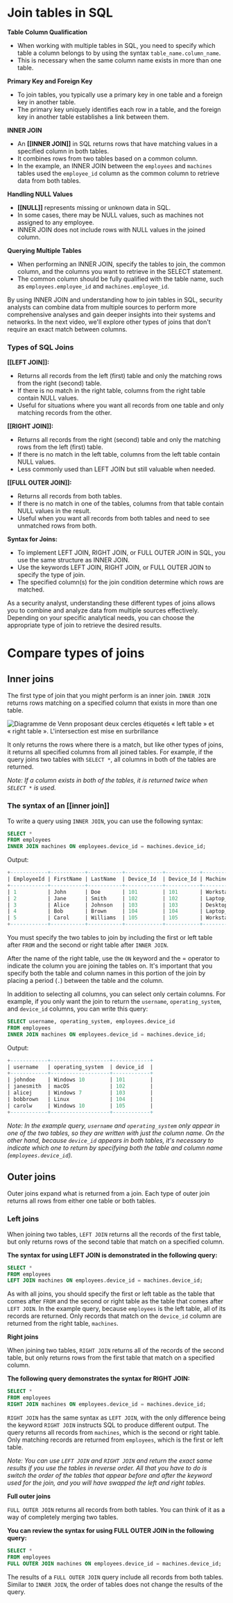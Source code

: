 # Join tables in SQL

**Table Column Qualification**
- When working with multiple tables in SQL, you need to specify which table a column belongs to by using the syntax `table_name.column_name`.
- This is necessary when the same column name exists in more than one table.

**Primary Key and Foreign Key**
- To join tables, you typically use a primary key in one table and a foreign key in another table.
- The primary key uniquely identifies each row in a table, and the foreign key in another table establishes a link between them.

**INNER JOIN**
- An **[[INNER JOIN]]** in SQL returns rows that have matching values in a specified column in both tables.
- It combines rows from two tables based on a common column.
- In the example, an INNER JOIN between the `employees` and `machines` tables used the `employee_id` column as the common column to retrieve data from both tables.

**Handling NULL Values**
- **[[NULL]]** represents missing or unknown data in SQL.
- In some cases, there may be NULL values, such as machines not assigned to any employee.
- INNER JOIN does not include rows with NULL values in the joined column.

**Querying Multiple Tables**
- When performing an INNER JOIN, specify the tables to join, the common column, and the columns you want to retrieve in the SELECT statement.
- The common column should be fully qualified with the table name, such as `employees.employee_id` and `machines.employee_id`.

By using INNER JOIN and understanding how to join tables in SQL, security analysts can combine data from multiple sources to perform more comprehensive analyses and gain deeper insights into their systems and networks. In the next video, we'll explore other types of joins that don't require an exact match between columns.

### **Types of SQL Joins**

**[[LEFT JOIN]]:**
- Returns all records from the left (first) table and only the matching rows from the right (second) table.
- If there is no match in the right table, columns from the right table contain NULL values.
- Useful for situations where you want all records from one table and only matching records from the other.

**[[RIGHT JOIN]]:**
- Returns all records from the right (second) table and only the matching rows from the left (first) table.
- If there is no match in the left table, columns from the left table contain NULL values.
- Less commonly used than LEFT JOIN but still valuable when needed.

**[[FULL OUTER JOIN]]:**
- Returns all records from both tables.
- If there is no match in one of the tables, columns from that table contain NULL values in the result.
- Useful when you want all records from both tables and need to see unmatched rows from both.

**Syntax for Joins:**
- To implement LEFT JOIN, RIGHT JOIN, or FULL OUTER JOIN in SQL, you use the same structure as INNER JOIN.
- Use the keywords LEFT JOIN, RIGHT JOIN, or FULL OUTER JOIN to specify the type of join.
- The specified column(s) for the join condition determine which rows are matched.

As a security analyst, understanding these different types of joins allows you to combine and analyze data from multiple sources effectively. Depending on your specific analytical needs, you can choose the appropriate type of join to retrieve the desired results.

# Compare types of joins

## Inner joins

The first type of join that you might perform is an inner join. `INNER JOIN` returns rows matching on a specified column that exists in more than one table.

![Diagramme de Venn proposant deux cercles étiquetés « left table » et « right table ». L'intersection est mise en surbrillance](https://d3c33hcgiwev3.cloudfront.net/imageAssetProxy.v1/9y5ZKSySQTuS5RQ-MJLXrA_6b756cb30b9442c8ae576607a6ab3ff1_CS_R-080_Inner-joins.png?expiry=1696291200000&hmac=uawgJOaRDVi83Vq-Lmmyk35bk8NeaDZShq-ZoBgWAkU)

It only returns the rows where there is a match, but like other types of joins, it returns all specified columns from all joined tables. For example, if the query joins two tables with `SELECT *`, all columns in both of the tables are returned.

*Note: If a column exists in both of the tables, it is returned twice when `SELECT *` is used.*

### The syntax of an **[[inner join]]**

To write a query using `INNER JOIN`, you can use the following syntax:

```sql
SELECT *
FROM employees
INNER JOIN machines ON employees.device_id = machines.device_id;
```
Output:
```sql
+------------+-----------+-----------+------------+-----------+------------------+
| EmployeeId | FirstName | LastName  | Device_Id  | Device_Id | MachineName      |
+------------+-----------+-----------+------------+-----------+------------------+
| 1          | John      | Doe       | 101        | 101       | Workstation_A    |
| 2          | Jane      | Smith     | 102        | 102       | Laptop_XYZ       |
| 3          | Alice     | Johnson   | 103        | 103       | Desktop_123      |
| 4          | Bob       | Brown     | 104        | 104       | Laptop_ABC       |
| 5          | Carol     | Williams  | 105        | 105       | Workstation_Z    |
+------------+-----------+-----------+------------+-----------+------------------+
```

You must specify the two tables to join by including the first or left table after `FROM` and the second or right table after `INNER JOIN`.

After the name of the right table, use the `ON` keyword and the = operator to indicate the column you are joining the tables on. It's important that you specify both the table and column names in this portion of the join by placing a period (`.`) between the table and the column.

In addition to selecting all columns, you can select only certain columns. For example, if you only want the join to return the `username`, `operating_system`, and `device_id` columns, you can write this query:

```sql
SELECT username, operating_system, employees.device_id
FROM employees
INNER JOIN machines ON employees.device_id = machines.device_id;
```
Output:
```sql
+------------+-------------------+------------+
| username   | operating_system  | device_id  |
+------------+-------------------+------------+
| johndoe    | Windows 10        | 101        |
| janesmith  | macOS             | 102        |
| alicej     | Windows 7         | 103        |
| bobbrown   | Linux             | 104        |
| carolw     | Windows 10        | 105        |
+------------+-------------------+------------+
```

*Note: In the example query, `username` and `operating_system` only appear in one of the two tables, so they are written with just the column name. On the other hand, because `device_id` appears in both tables, it's necessary to indicate which one to return by specifying both the table and column name (`employees.device_id`).*

## Outer joins

Outer joins expand what is returned from a join. Each type of outer join returns all rows from either one table or both tables.

### Left joins

When joining two tables, `LEFT JOIN` returns all the records of the first table, but only returns rows of the second table that match on a specified column.

**The syntax for using LEFT JOIN is demonstrated in the following query:**

```sql
SELECT *
FROM employees
LEFT JOIN machines ON employees.device_id = machines.device_id;
```

As with all joins, you should specify the first or left table as the table that comes after `FROM` and the second or right table as the table that comes after `LEFT JOIN`. In the example query, because `employees` is the left table, all of its records are returned. Only records that match on the `device_id` column are returned from the right table, `machines`.

**Right joins**

When joining two tables, `RIGHT JOIN` returns all of the records of the second table, but only returns rows from the first table that match on a specified column.

**The following query demonstrates the syntax for RIGHT JOIN:**

```sql
SELECT *
FROM employees
RIGHT JOIN machines ON employees.device_id = machines.device_id;
```

`RIGHT JOIN` has the same syntax as `LEFT JOIN`, with the only difference being the keyword `RIGHT JOIN` instructs SQL to produce different output. The query returns all records from `machines`, which is the second or right table. Only matching records are returned from `employees`, which is the first or left table.

*Note: You can use `LEFT JOIN` and `RIGHT JOIN` and return the exact same results if you use the tables in reverse order. All that you have to do is switch the order of the tables that appear before and after the keyword used for the join, and you will have swapped the left and right tables.*

**Full outer joins**

`FULL OUTER JOIN` returns all records from both tables. You can think of it as a way of completely merging two tables.

**You can review the syntax for using FULL OUTER JOIN in the following query:**

```sql
SELECT *
FROM employees
FULL OUTER JOIN machines ON employees.device_id = machines.device_id;
```

The results of a `FULL OUTER JOIN` query include all records from both tables. Similar to `INNER JOIN`, the order of tables does not change the results of the query.